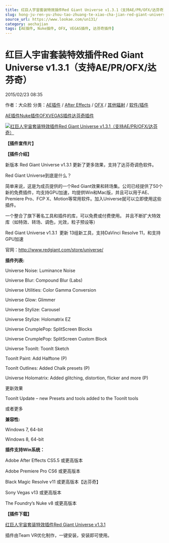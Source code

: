 ```yaml
---
title: 红巨人宇宙套装特效插件Red Giant Universe v1.3.1（支持AE/PR/OFX/达芬奇）
slug: hong-ju-ren-yu-zhou-tao-zhuang-te-xiao-cha-jian-red-giant-universe-v1-3-1-zhi-chi-ae-pr-ofx-da-fen-qi
source_url: https://www.lookae.com/un131/
category: aechajian
tags: [AE插件, Nuke插件, OFX, VEGAS插件, 达芬奇插件]
---
```

# 红巨人宇宙套装特效插件Red Giant Universe v1.3.1（支持AE/PR/OFX/达芬奇）

2015/02/23 08:35

作者：大众脸
分类：[AE插件](https://www.lookae.com/after-effects/aechajian/) / [After Effects](https://www.lookae.com/after-effects/) / [OFX](https://www.lookae.com/qitarjcj/ofxzy/) / [其他辐射](https://www.lookae.com/others/) / [软件/插件](https://www.lookae.com/qitarjcj/)

[AE插件](https://www.lookae.com/tag/ae%e6%8f%92%e4%bb%b6/)[Nuke插件](https://www.lookae.com/tag/nuke%e6%8f%92%e4%bb%b6/)[OFX](https://www.lookae.com/tag/ofx/)[VEGAS插件](https://www.lookae.com/tag/vegas%e6%8f%92%e4%bb%b6/)[达芬奇插件](https://www.lookae.com/tag/%e8%be%be%e8%8a%ac%e5%a5%87%e6%8f%92%e4%bb%b6/)

[![红巨人宇宙套装特效插件Red Giant Universe v1.3.1（支持AE/PR/OFX/达芬奇）](https://www.lookae.com/wp-content/uploads/2014/09/Universe.jpg "红巨人宇宙套装特效插件Red Giant Universe v1.3.1（支持AE/PR/OFX/达芬奇）-LookAE.com")](https://www.lookae.com/wp-content/uploads/2014/09/Universe.jpg)

**【插件宣传片】**

**【插件介绍】**

新版本 Red Giant Universe v1.3.1 更新了更多效果，支持了达芬奇调色软件。

Red Giant Universe到底是什么？

简单来说，这是为成员提供的一个Red Giant效果和转场集。公司已经提供了50个新的免费插件，均支持GPU加速，均提供Win和Mac版，并且可以用于AE、Premiere Pro、FCP X、Motion等常用软件。加入Universe就可以立即使用这些插件。

一个整合了旗下著名工具和插件的库，可以免费或付费使用。 并且不断扩大特效库（如特效、转场、调色，光效，粒子预设等）

Red Giant Universe v1.3.1  更新 13组新工具，支持DaVinci Resolve 11，和支持GPU加速

官网：http://www.redgiant.com/store/universe/

**插件列表:**

Universe Noise: Luminance Noise

Universe Blur: Compound Blur (Labs)

Universe Utilities: Color Gamma Conversion

Universe Glow: Glimmer

Universe Stylize: Carousel

Universe Stylize: Holomatrix EZ

Universe CrumplePop: SplitScreen Blocks

Universe CrumplePop: SplitScreen Custom Block

Universe ToonIt: ToonIt Sketch

ToonIt Paint: Add Halftone (P)

ToonIt Outlines: Added Chalk presets (P)

Universe Holomatrix: Added glitching, distortion, flicker and more (P)

更新效果

ToonIt Update – new Presets and tools added to the ToonIt tools

或者更多

**兼容性:**

Windows 7, 64-bit

Windows 8, 64-bit

**插件支持Win系统：**

Adobe After Effects CS5.5 或更高版本

Adobe Premiere Pro CS6 或更高版本

Black Magic Resolve v11 或更高版本【达芬奇】

Sony Vegas v13 或更高版本

The Foundry’s Nuke v8 或更高版本

**【插件下载】**

[红巨人宇宙套装特效插件Red Giant Universe v1.3.1](https://www.400gb.com/file/84600360)

插件由Team VR优化制作，一键安装，安装即可使用。

